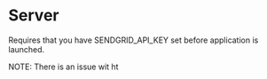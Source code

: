 # Server

Requires that you have SENDGRID_API_KEY set before application is launched. 

NOTE: There is an issue wit ht
